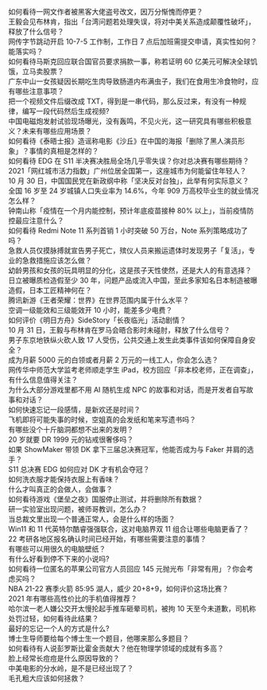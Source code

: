 如何看待一网文作者被黑客大佬盗号改文，因万分惭愧而停更？  
王毅会见布林肯，指出「台湾问题若处理失误，将对中美关系造成颠覆性破坏」，释放了什么信号？  
网传字节跳动开启 10-7-5 工作制，工作日 7 点后加班需提交申请，真实性如何？能落实吗？  
如何看待马斯克回应联合国官员要求捐款一事，称若证明 60 亿美元可解决全球饥饿，立马卖股票？  
广东中山一女孩疑因长期吃生肉导致肠道内布满虫子，我们在食用生冷食物时，应有哪些注意事项？  
把一个视频文件后缀改成 TXT，得到是一串代码，那么反过来，有没有一种规律，编写一段代码然后生成视频?  
中国电磁炮发射试验现场曝光，没有轰鸣，不见火光，这一研究具有哪些积极意义？未来有哪些应用场景？  
如何看待《泰晤士报》造谣称电影《沙丘》在中国的海报「删除了黑人演员形象」？事情的真相是怎样的？  
如何看待 EDG 在 S11 半决赛决胜局全场几乎零失误？你对总决赛有哪些期待？  
2021「网红城市活力指数」广州位居全国第一，这座城市为何能留住年轻人？  
10 月 30 日，中国国民党在新政纲中称「坚决反对台独」，此举有何实际意义？  
全国 16 岁至 24 岁城镇人口失业率为 14.6%，今年 909 万高校毕业生的就业情况怎么样？  
钟南山称「疫情在一个月内能控制，预计年底疫苗接种 80% 以上」，当前疫情防控最应注意什么？  
如何看待 Redmi Note 11 系列首销 1 小时突破 50 万台，Note 系列策略成功了吗？  
急救人员仅摸脉搏就宣告男子死亡，殡仪人员来搬运遗体时发现男子「复活」，专业的急救措施应该怎么做？  
幼龄男孩和女孩的玩具明显的分化，这是孩子天性使然，还是大人的有意选择？  
日立被曝质检造假至少 30 年，问题产品或流入中国，至此多家知名日本制造被曝造假，日本工匠精神何在？  
腾讯新游《王者荣耀：世界》在世界范围内属于什么水平？  
空调一级能效和三级能效开 10 小时，能差多少电费？  
如何评价《明日方舟》SideStory「长夜临光」活动剧情？  
10 月 31 日，王毅与布林肯在罗马会晤合影时未碰肘，释放了什么信号？  
男子东京地铁纵火砍人致 17 人受伤，公共交通上发生此类事件该如何保障自身安全？  
成为月薪 5000 元的白领或者月薪 2 万元的一线工人，你会怎么选？  
网传华中师范大学监考老师顺走学生 iPad，校方回应「非本校老师，正在调查」，有什么信息值得关注？  
为什么大部分游戏里都不用 AI 随机生成 NPC 的故事和对话，而是开发者自写故事和对话？  
如何快速忘记一段感情，是新欢还是时间？  
飞机即将可能失事的时候，空姐真的会发纸和笔来写遗书吗？  
有哪些没个十斤脑洞都想不出来的发明？  
20 岁就要 DR 1999 元的钻戒很奢侈吗？  
如果 ShowMaker 带领 DK 拿下三届总决赛冠军，他能否成为与 Faker 并肩的选手？  
S11 总决赛 EDG 如何应对 DK 才有机会夺冠？  
如何洗衣服才能保持衣服上有香味？  
什么才叫真正的会做人，会做事？  
如何看待游戏《堡垒之夜》国服停止测试，并将删除所有数据？  
研一实验室出现问题，被师哥教训，怎么办？  
当总裁文里出现一个普通正常人，会是什么样的场面？  
Win11 和 11 代英特尔酷睿强强联合，这对电脑界双 11 组合让哪些电脑更香了？  
22 考研各地区报名确认时间已经开始，有哪些需要注意的事情？  
有哪些可以用很久的电脑壁纸？  
有什么好看到停不下来的小说吗?  
如何看待一位匿名的苹果公司官方人员回应 145 元抛光布「非常有用」？你会考虑买吗？  
NBA 21-22 赛季火箭 85:95 湖人，威少 20+8+9，如何评价这场比赛？  
2021 年有哪些高性价比的手机值得推荐？  
哈尔滨一老人嫌公交开太慢抡起手推车砸晕司机，被拘 10 天至今未道歉，司机称处罚过轻，如何看待此结果？  
最好的忘记一个人的方式是什么?  
博士生导师要给每个博士生一个题目，他哪来那么多题目？  
如何看待有人说彭罗斯比霍金贡献大？他在物理学领域的成就有多高？  
脸上经常长痘痘是什么原因导致的？  
中美电影的分水岭，是不是已经出现了？  
毛孔粗大应该如何拯救？  
